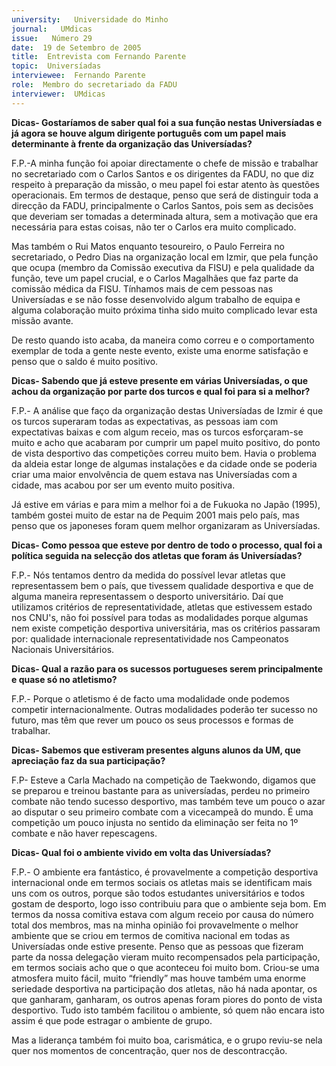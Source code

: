```yaml
---
university:   Universidade do Minho
journal:   UMdicas
issue:   Número 29
date:  19 de Setembro de 2005
title:  Entrevista com Fernando Parente
topic:  Universíadas 
interviewee:  Fernando Parente
role:  Membro do secretariado da FADU
interviewer:  UMdicas 
---
```

**Dicas- Gostaríamos de saber qual foi a sua função nestas Universíadas e já agora se houve algum dirigente português com um papel mais determinante à frente da organização das Universíadas?**

 F.P.-A minha função foi apoiar directamente o chefe de missão e trabalhar no secretariado com o Carlos Santos e os dirigentes da FADU, no que diz respeito à preparação da missão, o meu papel foi estar atento às questões operacionais. Em termos de destaque, penso que será de distinguir toda a direcção da FADU, principalmente o Carlos Santos, pois sem as decisões que deveriam ser tomadas a determinada altura, sem a motivação que era necessária para estas coisas, não ter o Carlos era muito complicado.

 Mas também o Rui Matos enquanto tesoureiro, o Paulo Ferreira no secretariado, o Pedro Dias na organização local em Izmir, que pela função que ocupa (membro da Comissão executiva da FISU) e pela qualidade da função, teve um papel crucial, e o Carlos Magalhães que faz parte da comissão médica da FISU. Tínhamos mais de cem pessoas nas Universíadas e se não fosse desenvolvido algum trabalho de equipa e alguma colaboração muito próxima tinha sido muito complicado levar esta missão avante.

 De resto quando isto acaba, da maneira como correu e o comportamento exemplar de toda a gente neste evento, existe uma enorme satisfação e penso que o saldo é muito positivo.

**Dicas- Sabendo que já esteve presente em várias Universíadas, o que achou da organização por parte dos turcos e qual foi para si a melhor?**

 F.P.- A análise que faço da organização destas Universíadas de Izmir é que os turcos superaram todas as expectativas, as pessoas iam com expectativas baixas e com algum receio, mas os turcos esforçaram-se muito e acho que acabaram por cumprir um papel muito positivo, do ponto de vista desportivo das competições correu muito bem. Havia o problema da aldeia estar longe de algumas instalações e da cidade onde se poderia criar uma maior envolvência de quem estava nas Universíadas com a cidade, mas acabou por ser um evento muito positiva.

 Já estive em várias e para mim a melhor foi a de Fukuoka no Japão (1995), também gostei muito de estar na de Pequim 2001 mais pelo país, mas penso que os japoneses foram quem melhor organizaram as Universíadas.

**Dicas- Como pessoa que esteve por dentro de todo o processo, qual foi a política seguida na selecção dos atletas que foram ás Universíadas?**

 F.P.- Nós tentamos dentro da medida do possível levar atletas que representassem bem o país, que tivessem qualidade desportiva e que de alguma maneira representassem o desporto universitário. Daí que utilizamos critérios de representatividade, atletas que estivessem estado nos CNU's, não foi possível para todas as modalidades porque algumas nem existe competição desportiva universitária, mas os critérios passaram por: qualidade internacionale representatividade nos Campeonatos Nacionais Universitários.

**Dicas- Qual a razão para os sucessos portugueses serem principalmente e quase só no atletismo?**

 F.P.- Porque o atletismo é de facto uma modalidade onde podemos competir internacionalmente. Outras modalidades poderão ter sucesso no futuro, mas têm que rever um pouco os seus processos e formas de trabalhar.

**Dicas- Sabemos que estiveram presentes alguns alunos da UM, que apreciação faz da sua participação?**

 F.P- Esteve a Carla Machado na competição de Taekwondo, digamos que se preparou e treinou bastante para as universíadas, perdeu no primeiro combate não tendo sucesso desportivo, mas também teve um pouco o azar ao disputar o seu primeiro combate com a vicecampeã do mundo. É uma competição um pouco injusta no sentido da eliminação ser feita no 1º combate e não haver repescagens.

**Dicas- Qual foi o ambiente vivido em volta das Universíadas?**

 F.P.- O ambiente era fantástico, é provavelmente a competição desportiva internacional onde em termos sociais os atletas mais se identificam mais uns com os outros, porque são todos estudantes universitários e todos gostam de desporto, logo isso contribuiu para que o ambiente seja bom. Em termos da nossa comitiva estava com algum receio por causa do número total dos membros, mas na minha opinião foi provavelmente o melhor ambiente que se criou em termos de comitiva nacional em todas as Universíadas onde estive presente. Penso que as pessoas que fizeram parte da nossa delegação vieram muito recompensados pela participação, em termos sociais acho que o que aconteceu foi muito bom. Criou-se uma atmosfera muito fácil, muito “friendly” mas houve também uma enorme seriedade desportiva na participação dos atletas, não há nada apontar, os que ganharam, ganharam, os outros apenas foram piores do ponto de vista desportivo. Tudo isto também facilitou o ambiente, só quem não encara isto assim é que pode estragar o ambiente de grupo.

 Mas a liderança também foi muito boa, carismática, e o grupo reviu-se nela quer nos momentos de concentração, quer nos de descontracção.

